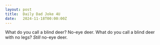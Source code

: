 ```yaml
---
layout: post
title:  Daily Dad Joke 4U
date:   2024-11-18T00:00:00Z
---
```

What do you call a blind deer? No-eye deer. What do you call a blind deer with no legs? *Still* no-eye deer.
